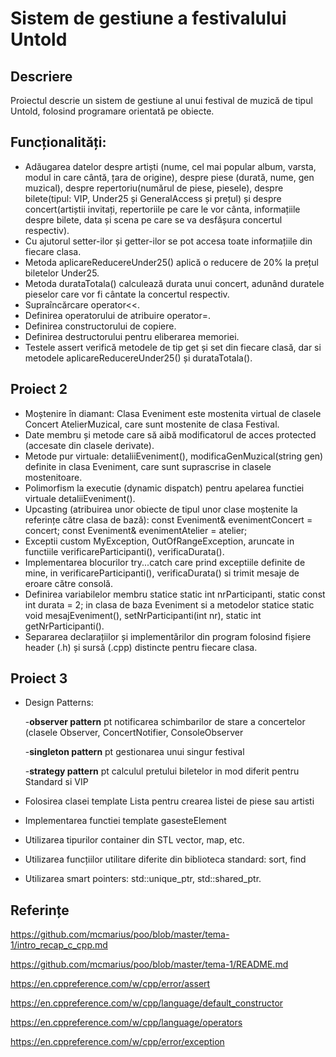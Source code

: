 # Sistem de gestiune a festivalului Untold

## Descriere

Proiectul descrie un sistem de gestiune al unui festival de muzică de tipul Untold, folosind programare orientată pe obiecte.

## Funcționalități:

- Adăugarea datelor despre artiști (nume, cel mai popular album, varsta, modul in care cântă, țara de origine), despre piese (durată, nume, gen muzical), despre repertoriu(numărul de piese, piesele), despre bilete(tipul: VIP, Under25 și GeneralAccess și prețul) și despre concert(artiștii invitați, repertoriile pe care le vor cânta, informațiile despre bilete, data și scena pe care se va desfășura concertul respectiv). 
- Cu ajutorul setter-ilor și getter-ilor se pot accesa toate informațiile din fiecare clasa.
- Metoda aplicareReducereUnder25() aplică o reducere de 20% la prețul biletelor Under25.
- Metoda durataTotala() calculează durata unui concert, adunând duratele pieselor care vor fi cântate la concertul respectiv.
- Supraîncărcare operator<<.
- Definirea operatorului de atribuire operator=.
- Definirea constructorului de copiere.
- Definirea destructorului pentru eliberarea memoriei. 
- Testele assert verifică metodele de tip get și set din fiecare clasă, dar si metodele aplicareReducereUnder25() și durataTotala().

## Proiect 2

- Moștenire în diamant: Clasa Eveniment este mostenita virtual de clasele Concert AtelierMuzical, care sunt mostenite de clasa Festival.
- Date membru și metode care să aibă modificatorul de acces protected (accesate din clasele derivate).
- Metode pur virtuale: detaliiEveniment(), modificaGenMuzical(string gen) definite in clasa Eveniment, care sunt suprascrise in clasele mostenitoare.
- Polimorfism la executie (dynamic dispatch) pentru apelarea functiei virtuale detaliiEveniment().
- Upcasting (atribuirea unor obiecte de tipul unor clase moștenite la referințe către clasa de bază): const Eveniment& evenimentConcert = concert; const Eveniment& evenimentAtelier = atelier;
- Exceptii custom MyException, OutOfRangeException, aruncate in functiile verificareParticipanti(), verificaDurata().
- Implementarea blocurilor try...catch care prind exceptiile definite de mine, in verificareParticipanti(), verificaDurata() si trimit mesaje de eroare către consolă.
- Definirea variabilelor membru statice static int nrParticipanti, static const int durata = 2; in clasa de baza Eveniment si a metodelor statice static void mesajEveniment(), setNrParticipanti(int nr), static int getNrParticipanti().
- Separarea declarațiilor și implementărilor din program folosind fișiere header (.h) și sursă (.cpp) distincte pentru fiecare clasa. 

## Proiect 3

- Design Patterns:
  
    -**observer pattern** pt notificarea schimbarilor de stare a concertelor (clasele Observer, ConcertNotifier, ConsoleObserver
  
    -**singleton pattern** pt gestionarea unui singur festival
  
    -**strategy pattern** pt calculul pretului biletelor in mod diferit pentru Standard si VIP
- Folosirea clasei template Lista pentru crearea listei de piese sau artisti
- Implementarea functiei template gasesteElement
- Utilizarea tipurilor container din STL vector, map, etc.
- Utilizarea funcțiilor utilitare diferite din biblioteca standard: sort, find
- Utilizarea smart pointers: std::unique_ptr, std::shared_ptr.
## Referințe
https://github.com/mcmarius/poo/blob/master/tema-1/intro_recap_c_cpp.md

https://github.com/mcmarius/poo/blob/master/tema-1/README.md

https://en.cppreference.com/w/cpp/error/assert

https://en.cppreference.com/w/cpp/language/default_constructor

https://en.cppreference.com/w/cpp/language/operators

https://en.cppreference.com/w/cpp/error/exception
